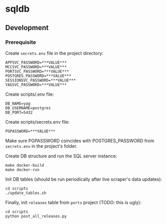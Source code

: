 # sqldb

## Development

### Prerequisite

Create `secrets.env` file in the project directory:

    APPSVC_PASSWORD=***VALUE***
    MCCSVC_PASSWORD=***VALUE***
    PORTSVC_PASSWORD=***VALUE***
    POSTGRES_PASSWORD=***VALUE***
    SESSIONSVC_PASSWORD=***VALUE***
    YAGSVC_PASSWORD=***VALUE***

Create scripts/.env file:

    DB_NAME=yag
    DB_USERNAME=postgres
    DB_PORT=5432

Create scripts/secrets.env file:

    PGPASSWORD=***VALUE***

Make sure PGPASSWORD coincides with POSTGRES_PASSWORD from `secrets.env` in the project's folder.

Create DB structure and run the SQL server instance:

    make docker-build
    make docker-run

Init DB tables (should be run periodically after live scraper's data updates):

    cd scripts
    ./update_tables.sh

Finally, init `releases` table from `ports` project (TODO: this is ugly):

    cd scripts
    python post_all_releases.py
